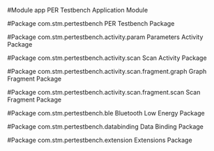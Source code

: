 #Module app
PER Testbench Application Module

#Package com.stm.pertestbench
PER Testbench Package

#Package com.stm.pertestbench.activity.param
Parameters Activity Package

#Package com.stm.pertestbench.activity.scan
Scan Activity Package

#Package com.stm.pertestbench.activity.scan.fragment.graph
Graph Fragment Package

#Package com.stm.pertestbench.activity.scan.fragment.scan
Scan Fragment Package

#Package com.stm.pertestbench.ble
Bluetooth Low Energy Package

#Package com.stm.pertestbench.databinding
Data Binding Package

#Package com.stm.pertestbench.extension
Extensions Package